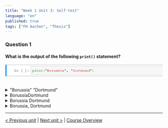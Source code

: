 ```yaml
---
title: "Week 1 Unit 3: Self-test"
language: "en"
published: true
tags: ["FH Aachen", "Thesis"]
---
```


### Question 1

#### What is the output of the following ```print()``` statement?

<img  src="imgs/week1_unit3_f1.png"><br><br>



<details>
	<summary>"Borussia" "Dortmund"</summary>
	<img  src="imgs/cross.png" width="25">
</details>


<details>
	<summary>BorussiaDortmund</summary>
	<img  src="imgs/cross.png" width="25">
</details>


<details>
	<summary>Borussia Dortmund</summary>
	<img  src="imgs/check.png" width="25">
</details>


<details>
	<summary>Borussia, Dortmund</summary>
	<img  src="imgs/cross.png" width="25">
</details>

---

[< Previous unit](/teaching/python-mooc/week1_unit_3_exercise) | [Next unit >](/teaching/python-mooc/week1_unit3_performing_simple_input_and_output) |
[Course Overview](/teaching/python-mooc)